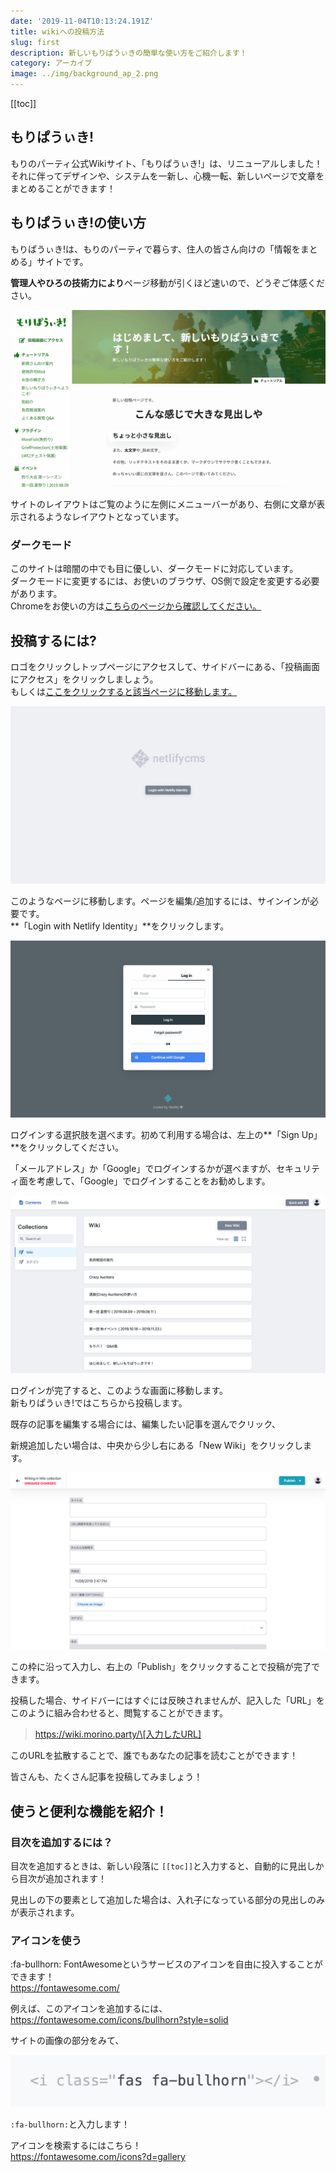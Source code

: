 ```yaml
---
date: '2019-11-04T10:13:24.191Z'
title: wikiへの投稿方法
slug: first
description: 新しいもりぱうぃきの簡単な使い方をご紹介します！
category: アーカイブ
image: ../img/background_ap_2.png
---
```

[[toc]]

## もりぱうぃき!

もりのパーティ公式Wikiサイト、「もりぱうぃき!」は、リニューアルしました！\
それに伴ってデザインや、システムを一新し、心機一転、新しいページで文章をまとめることができます！

## もりぱうぃき!の使い方

もりぱうぃき!は、もりのパーティで暮らす、住人の皆さん向けの「情報をまとめる」サイトです。

**管理人やひろの技術力により**ページ移動が引くほど速いので、どうぞご体感ください。

![もりぱうぃき!スクリーンショット](/img/wiki.morino.party_-hd-1-1-.png)

サイトのレイアウトはご覧のように左側にメニューバーがあり、右側に文章が表示されるようなレイアウトとなっています。

### ダークモード

このサイトは暗闇の中でも目に優しい、ダークモードに対応しています。\
ダークモードに変更するには、お使いのブラウザ、OS側で設定を変更する必要があります。\
Chromeをお使いの方は[こちらのページから確認してください。](https://support.google.com/chrome/answer/9275525?co=GENIE.Platform%3DDesktop&hl=ja&oco=0)

## 投稿するには?

ロゴをクリックしトップページにアクセスして、サイドバーにある、「投稿画面にアクセス」をクリックしましょう。\
もしくは[ここをクリックすると該当ページに移動します。](https://wiki.morino.party/admin/#/)

![Netlify ログイン画面 スクリーンショット](/img/wiki.morino.party_admin_-hd-3-1-.png)

このようなページに移動します。ページを編集/追加するには、サインインが必要です。\
**「Login with Netlify Identity」**をクリックします。

![Netlify Identity ログイン画面](/img/wiki.morino.party_admin_-hd-4-1-.png)

ログインする選択肢を選べます。初めて利用する場合は、左上の**「Sign Up」**をクリックしてください。

「メールアドレス」か「Google」でログインするかが選べますが、セキュリティ面を考慮して、「Google」でログインすることをお勧めします。

![Netlify CMS 管理画面 スクリーンショット](/img/wiki.morino.party_admin_-hd-1-.png)

ログインが完了すると、このような画面に移動します。\
新もりぱうぃき!ではこちらから投稿します。

既存の記事を編集する場合には、編集したい記事を選んでクリック、

新規追加したい場合は、中央から少し右にある「New Wiki」をクリックします。

![Netlify CMS エディタ スクリーンショット](/img/wiki.morino.party_admin_-hd-2-.png)

この枠に沿って入力し、右上の「Publish」をクリックすることで投稿が完了できます。

投稿した場合、サイドバーにはすぐには反映されませんが、記入した「URL」をこのように組み合わせると、閲覧することができます。

> https://wiki.morino.party/\[入力したURL]

このURLを拡散することで、誰でもあなたの記事を読むことができます！

皆さんも、たくさん記事を投稿してみましょう！

## 使うと便利な機能を紹介！

### 目次を追加するには？

目次を追加するときは、新しい段落に `[[toc]]`と入力すると、自動的に見出しから目次が追加されます！

見出しの下の要素として追加した場合は、入れ子になっている部分の見出しのみが表示されます。

### アイコンを使う

:fa-bullhorn: FontAwesomeというサービスのアイコンを自由に投入することができます！\
<https://fontawesome.com/>



例えば、このアイコンを追加するには、\
<https://fontawesome.com/icons/bullhorn?style=solid>

サイトの画像の部分をみて、

![](/img/スクリーンショット-2020-05-21-13.35.01.png)

`:fa-bullhorn:`と入力します！



アイコンを検索するにはこちら！\
<https://fontawesome.com/icons?d=gallery>
